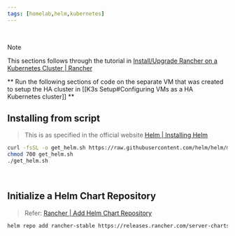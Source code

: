 ```yaml
---
tags: [homelab,helm,kubernetes]
---
```


</br>

> [!note]
> This sections follows through the tutorial in [Install/Upgrade Rancher on a Kubernetes Cluster | Rancher](https://ranchermanager.docs.rancher.com/getting-started/installation-and-upgrade/install-upgrade-on-a-kubernetes-cluster#1-add-the-helm-chart-repository)

** Run the following sections of code on the separate VM that was created to setup the HA cluster in [[K3s Setup#Configuring VMs as a HA Kubernetes cluster]] **

## Installing from script

> This is as specified in the official website [Helm | Installing Helm](https://helm.sh/docs/intro/install/)

```bash ln:False
curl -fsSL -o get_helm.sh https://raw.githubusercontent.com/helm/helm/main/scripts/get-helm-3
chmod 700 get_helm.sh
./get_helm.sh
```

</br>

## Initialize a Helm Chart Repository

> Refer: [Rancher | Add Helm Chart Repository](https://ranchermanager.docs.rancher.com/getting-started/installation-and-upgrade/install-upgrade-on-a-kubernetes-cluster#1-add-the-helm-chart-repository)

```bash ln:False
helm repo add rancher-stable https://releases.rancher.com/server-charts/stable
```

